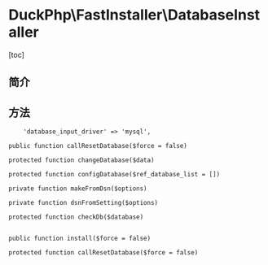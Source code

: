 # DuckPhp\FastInstaller\DatabaseInstaller
[toc]

## 简介

## 方法
        'database_input_driver' => 'mysql',

    public function callResetDatabase($force = false)

    protected function changeDatabase($data)

    protected function configDatabase($ref_database_list = [])

    private function makeFromDsn($options)

    private function dsnFromSetting($options)

    protected function checkDb($database)


    public function install($force = false)

    protected function callResetDatabase($force = false)

